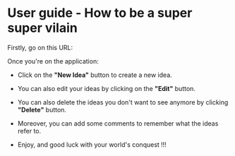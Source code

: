 
# User guide - How to be a super super vilain

Firstly, go on this URL:

Once you're on the application:
- Click on the **"New Idea"** button to create a new idea.
- You can also edit your ideas by clicking on the **"Edit"** button.
- You can also delete the ideas you don't want to see anymore by clicking **"Delete"** button.
- Moreover, you can add some comments to remember what the ideas refer to.

- Enjoy, and good luck with your world's conquest !!!
